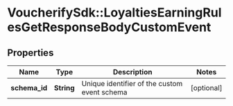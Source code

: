 # VoucherifySdk::LoyaltiesEarningRulesGetResponseBodyCustomEvent

## Properties

| Name | Type | Description | Notes |
| ---- | ---- | ----------- | ----- |
| **schema_id** | **String** | Unique identifier of the custom event schema | [optional] |

